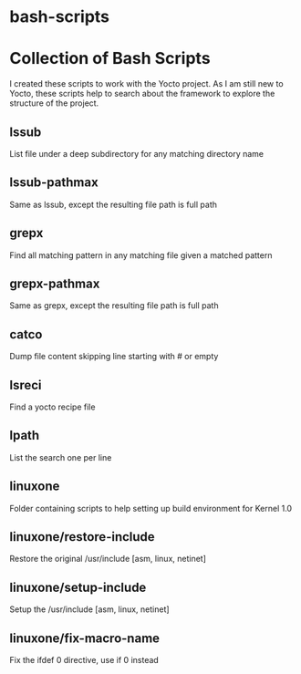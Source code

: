 # bash-scripts
# Collection of Bash Scripts
I created these scripts to work with the Yocto project.  As I am still new to Yocto, these scripts help to search about the framework to explore the structure of the project.

## lssub
List file under a deep subdirectory for any matching directory name

## lssub-pathmax
Same as lssub, except the resulting file path is full path

## grepx
Find all matching pattern in any matching file given a matched pattern 

## grepx-pathmax
Same as grepx, except the resulting file path is full path

## catco
Dump file content skipping line starting with # or empty

## lsreci
Find a yocto recipe file

## lpath
List the search one per line

## linuxone
Folder containing scripts to help setting up build environment for Kernel 1.0

## linuxone/restore-include
Restore the original /usr/include [asm, linux, netinet]

## linuxone/setup-include
Setup the /usr/include [asm, linux, netinet]

## linuxone/fix-macro-name
Fix the ifdef 0 directive, use if 0 instead

